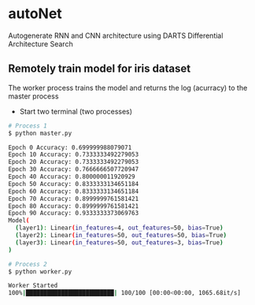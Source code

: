 # autoNet

Autogenerate RNN and CNN architecture using DARTS Differential Architecture Search

## Remotely train model for iris dataset

The worker process trains the model and returns the log (acurracy) to the master process

- Start two terminal (two processes)

```sh
# Process 1
$ python master.py

Epoch 0 Accuracy: 0.699999988079071
Epoch 10 Accuracy: 0.7333333492279053
Epoch 20 Accuracy: 0.7333333492279053
Epoch 30 Accuracy: 0.7666666507720947
Epoch 40 Accuracy: 0.800000011920929
Epoch 50 Accuracy: 0.8333333134651184
Epoch 60 Accuracy: 0.8333333134651184
Epoch 70 Accuracy: 0.8999999761581421
Epoch 80 Accuracy: 0.8999999761581421
Epoch 90 Accuracy: 0.9333333373069763
Model(
  (layer1): Linear(in_features=4, out_features=50, bias=True)
  (layer2): Linear(in_features=50, out_features=50, bias=True)
  (layer3): Linear(in_features=50, out_features=3, bias=True)
)
```

```sh
# Process 2
$ python worker.py

Worker Started
100%|█████████████████████████| 100/100 [00:00<00:00, 1065.68it/s]
```
